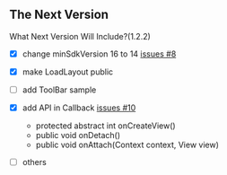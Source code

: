 The Next Version
---

What Next Version Will Include?(1.2.2)

- [x] change minSdkVersion 16 to 14 [issues #8](https://github.com/KingJA/LoadSir/issues/8)
- [x] make LoadLayout public
- [ ] add ToolBar sample
- [x] add API in Callback [issues #10](https://github.com/KingJA/LoadSir/issues/10)
    * protected abstract int onCreateView()
    * public void onDetach()
    * public void onAttach(Context context, View view)
- [ ] others




